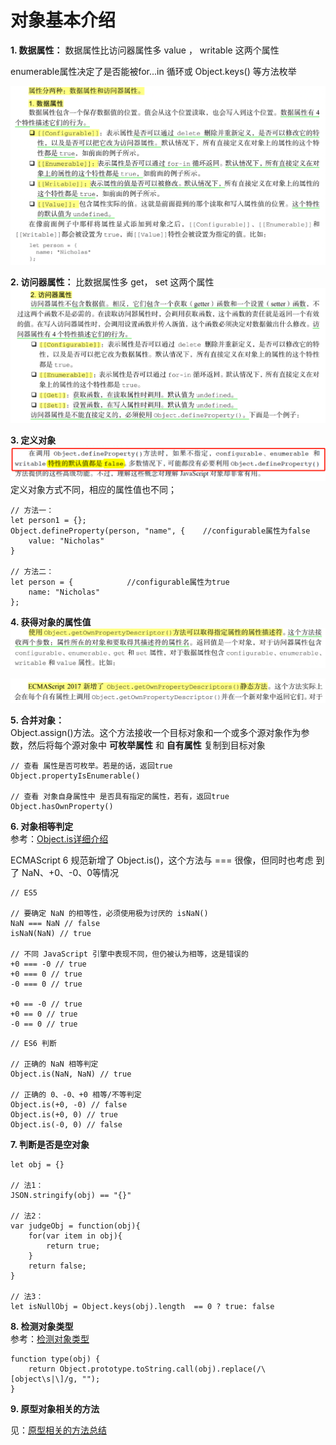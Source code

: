 # 对象基本介绍

**1. 数据属性：**
数据属性比访问器属性多 value ， writable 这两个属性

enumerable属性决定了是否能被for...in 循环或 Object.keys() 等方法枚举

![数据属性](./icon/data_attribute.png)

**2. 访问器属性：**
比数据属性多 get， set 这两个属性
![访问器属性](./icon/access_attribute.png)


**3. 定义对象**
![定义对象](./icon/defineObject.png)
定义对象方式不同，相应的属性值也不同；
```JS
// 方法一：
let person1 = {};   
Object.defineProperty(person, "name", {    //configurable属性为false
    value: "Nicholas"
}

// 方法二：
let person = {            //configurable属性为true
    name: "Nicholas" 
};
```

**4. 获得对象的属性值**   
![获得对象的属性值1](./icon/getProperty.png)

![获得对象的属性值2](./icon/getProperty2.png)

**5. 合并对象：**  
Object.assign()方法。这个方法接收一个目标对象和一个或多个源对象作为参数，然后将每个源对象中 **可枚举属性** 和 **自有属性** 复制到目标对象

```JS
// 查看 属性是否可枚举。若是的话，返回true
Object.propertyIsEnumerable()  

// 查看 对象自身属性中 是否具有指定的属性，若有，返回true
Object.hasOwnProperty()
```

**6. 对象相等判定**  
参考：[Object.is详细介绍](../../常见手写题/1.2__Object.is.md)

ECMAScript 6 规范新增了 Object.is()，这个方法与 === 很像，但同时也考虑
到了 NaN、+0、-0、0等情况

```JS
// ES5

// 要确定 NaN 的相等性，必须使用极为讨厌的 isNaN()
NaN === NaN // false 
isNaN(NaN) // true

// 不同 JavaScript 引擎中表现不同，但仍被认为相等，这是错误的
+0 === -0 // true 
+0 === 0 // true 
-0 === 0 // true

+0 == -0 // true 
+0 == 0 // true 
-0 == 0 // true
```
```JS
// ES6 判断

// 正确的 NaN 相等判定
Object.is(NaN, NaN) // true

// 正确的 0、-0、+0 相等/不等判定
Object.is(+0, -0) // false 
Object.is(+0, 0) // true 
Object.is(-0, 0) // false
```

**7. 判断是否是空对象**
```JS
let obj = {}

// 法1：
JSON.stringify(obj) == "{}"

// 法2：
var judgeObj = function(obj){
    for(var item in obj){
        return true;
    }
    return false;
}

// 法3：
let isNullObj = Object.keys(obj).length  == 0 ? true: false
```

**8. 检测对象类型**   
参考：[检测对象类型](./1.2_检测对象类型.md)

```JS
function type(obj) {
    return Object.prototype.toString.call(obj).replace(/\[object\s|\]/g, "");
}
```

**9. 原型对象相关的方法**

见：[原型相关的方法总结](https://github.com/1194964459/FE-Interview-Notebook/blob/main/JS/%E5%AF%B9%E8%B1%A1_%E7%B1%BB_%E9%9D%A2%E5%90%91%E5%AF%B9%E8%B1%A1/1.1_%E5%88%9B%E5%BB%BA%E5%AF%B9%E8%B1%A1.md)

